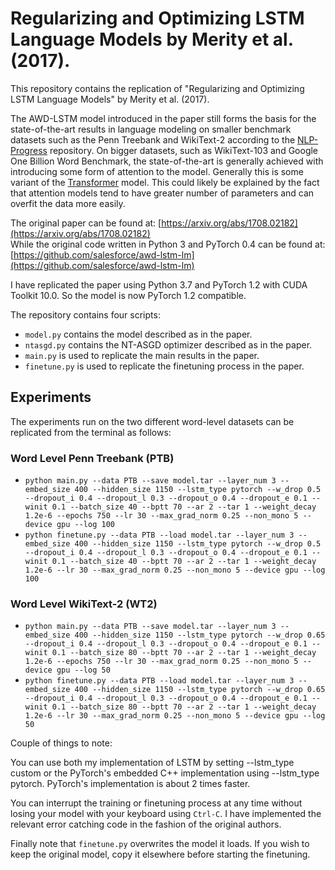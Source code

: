 # Regularizing and Optimizing LSTM Language Models by Merity et al. (2017).
This repository contains the replication of "Regularizing and Optimizing LSTM Language Models" by Merity et al. (2017).

The AWD-LSTM model introduced in the paper still forms the basis for the state-of-the-art results in language modeling on smaller benchmark datasets such as the Penn Treebank and WikiText-2 according to the [NLP-Progress](https://nlpprogress.com/english/language_modeling.html) repository. On bigger datasets, such as WikiText-103 and Google One Billion Word Benchmark, the state-of-the-art is generally achieved with introducing some form of attention to the model. Generally this is some variant of the [Transformer](https://arxiv.org/abs/1706.03762) model. This could likely be explained by the fact that attention models tend to have greater number of parameters and can overfit the data more easily. 

The original paper can be found at: [https://arxiv.org/abs/1708.02182](https://arxiv.org/abs/1708.02182)  
While the original code written in Python 3 and PyTorch 0.4 can be found at: [https://github.com/salesforce/awd-lstm-lm](https://github.com/salesforce/awd-lstm-lm)

I have replicated the paper using Python 3.7 and PyTorch 1.2 with CUDA Toolkit 10.0. So the model is now PyTorch 1.2 compatible.

The repository contains four scripts:

+ `model.py` contains the model described as in the paper.
+ `ntasgd.py` contains the NT-ASGD optimizer described as in the paper.
+ `main.py` is used to replicate the main results in the paper. 
+ `finetune.py` is used to replicate the finetuning process in the paper. 

## Experiments
The experiments run on the two different word-level datasets can be replicated from the terminal as follows: 

### Word Level Penn Treebank (PTB)
+ `python main.py --data PTB --save model.tar --layer_num 3 --embed_size 400 --hidden_size 1150 --lstm_type pytorch --w_drop 0.5 --dropout_i 0.4 --dropout_l 0.3 --dropout_o 0.4 --dropout_e 0.1 --winit 0.1 --batch_size 40 --bptt 70 --ar 2 --tar 1 --weight_decay 1.2e-6 --epochs 750 --lr 30 --max_grad_norm 0.25 --non_mono 5 --device gpu --log 100`
+ `python finetune.py --data PTB --load model.tar --layer_num 3 --embed_size 400 --hidden_size 1150 --lstm_type pytorch --w_drop 0.5 --dropout_i 0.4 --dropout_l 0.3 --dropout_o 0.4 --dropout_e 0.1 --winit 0.1 --batch_size 40 --bptt 70 --ar 2 --tar 1 --weight_decay 1.2e-6 --lr 30 --max_grad_norm 0.25 --non_mono 5 --device gpu --log 100`

### Word Level WikiText-2 (WT2)
+ `python main.py --data PTB --save model.tar --layer_num 3 --embed_size 400 --hidden_size 1150 --lstm_type pytorch --w_drop 0.65 --dropout_i 0.4 --dropout_l 0.3 --dropout_o 0.4 --dropout_e 0.1 --winit 0.1 --batch_size 80 --bptt 70 --ar 2 --tar 1 --weight_decay 1.2e-6 --epochs 750 --lr 30 --max_grad_norm 0.25 --non_mono 5 --device gpu --log 50`
+ `python finetune.py --data PTB --load model.tar --layer_num 3 --embed_size 400 --hidden_size 1150 --lstm_type pytorch --w_drop 0.65 --dropout_i 0.4 --dropout_l 0.3 --dropout_o 0.4 --dropout_e 0.1 --winit 0.1 --batch_size 80 --bptt 70 --ar 2 --tar 1 --weight_decay 1.2e-6 --lr 30 --max_grad_norm 0.25 --non_mono 5 --device gpu --log 50`

Couple of things to note:

You can use both my implementation of LSTM by setting --lstm_type custom or the PyTorch's embedded C++ implementation using --lstm_type pytorch. PyTorch's implementation is about 2 times faster.

You can interrupt the training or finetuning process at any time without losing your model with your keyboard using `Ctrl-C`. I have implemented the relevant error catching code in the fashion of the original authors.

Finally note that `finetune.py` overwrites the model it loads. If you wish to keep the original model, copy it elsewhere before starting the finetuning. 
